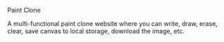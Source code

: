 Paint Clone

A multi-functional paint clone website where you can write, draw, erase, clear, save canvas to local storage, download the image, etc.
